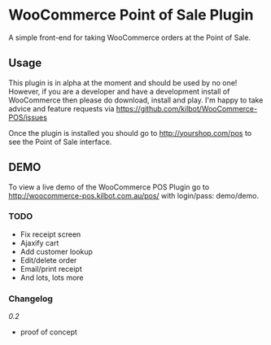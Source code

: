 # WooCommerce Point of Sale Plugin

A simple front-end for taking WooCommerce orders at the Point of Sale.

## Usage

This plugin is in alpha at the moment and should be used by no one! However, if you are a developer and have a development install of WooCommerce then please do download, install and play. I'm happy to take advice and feature requests via https://github.com/kilbot/WooCommerce-POS/issues

Once the plugin is installed you should go to http://yourshop.com/pos to see the Point of Sale interface.

## DEMO

To view a live demo of the WooCommerce POS Plugin go to http://woocommerce-pos.kilbot.com.au/pos/ with login/pass: demo/demo.

### TODO

* Fix receipt screen
* Ajaxify cart
* Add customer lookup
* Edit/delete order
* Email/print receipt
* And lots, lots more

### Changelog

*0.2*

- proof of concept